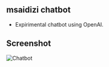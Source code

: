 ## msaidizi chatbot
- Expirimental chatbot using OpenAI.

## Screenshot
![Chatbot](https://res.cloudinary.com/db15gy9h6/image/upload/v1690283468/Screenshot_from_2023-07-25_14-08-40_npcgc0.png)


